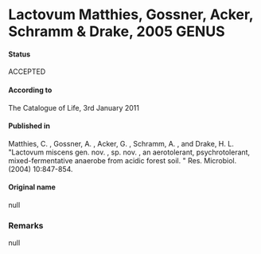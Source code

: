 # Lactovum Matthies, Gossner, Acker, Schramm & Drake, 2005 GENUS

#### Status
ACCEPTED

#### According to
The Catalogue of Life, 3rd January 2011

#### Published in
Matthies, C. , Gossner, A. , Acker, G. , Schramm, A. , and Drake, H. L. "Lactovum miscens gen. nov. , sp. nov. , an aerotolerant, psychrotolerant, mixed-fermentative anaerobe from acidic forest soil. " Res. Microbiol. (2004) 10:847-854.

#### Original name
null

### Remarks
null